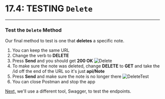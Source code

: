# 17.4: TESTING `Delete`
---
### Test the `Delete` Method
Our final method to test is one that **deletes** a specific note.
1. You can keep the same URL
2. Change the verb to **DELETE**
3. Press **Send** and you should get **200 OK**
![Delete](/assets/17.4-A.png)
4. To make sure the note was deleted, change **DELETE** to **GET** and take the /id off the end of the URL so it's just **api/Note**
5. Press **Send** and make sure the note is no longer there
![DeleteTest](/assets/17.4-B.png)
6. You can close Postman and stop the app

[Next,](/18-Swagger/18.0-SwaggerSetup.md) we'll use a different tool, Swagger, to test the endpoints.